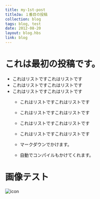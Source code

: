 ```yaml
---
title: my-1st-post
titleJa: １番目の投稿
collection: blog
tags: blog, test
date: 2012-08-20
layout: blog.hbs
link: blog
---
```


# これは最初の投稿です。

* これはリストですこれはリストです
* これはリストですこれはリストです
* これはリストですこれはリストです
    * これはリストですこれはリストです
    * これはリストですこれはリストです
    * これはリストですこれはリストです
    * これはリストですこれはリストです

    * マークダウンでかけます。
    * 自動でコンパイルもかけてくれます。

# 画像テスト
![icon](/assets/icon.png)

